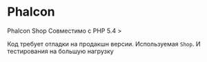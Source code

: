 Phalcon
=======

Phalcon Shop
Совместимо с PHP 5.4 > 

Код требует отладки на продакшн версии. Используемая `Shop`. И тестирования на большую нагрузку
